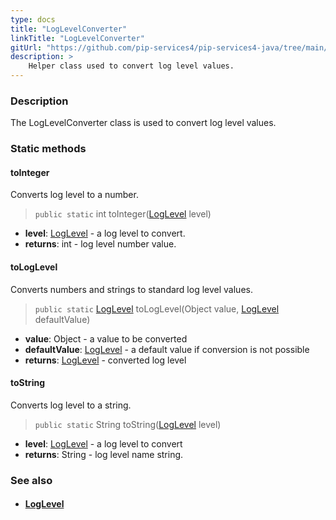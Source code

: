 ```yaml
---
type: docs
title: "LogLevelConverter"
linkTitle: "LogLevelConverter"
gitUrl: "https://github.com/pip-services4/pip-services4-java/tree/main/pip-services4-observability-java"
description: >
    Helper class used to convert log level values.
---
```


### Description

The LogLevelConverter class is used to convert log level values.

### Static methods

#### toInteger
Converts log level to a number.

> `public static` int toInteger([LogLevel](../log_level) level)

- **level**: [LogLevel](../log_level) - a log level to convert.
- **returns**: int - log level number value.


#### toLogLevel
Converts numbers and strings to standard log level values.

> `public static` [LogLevel](../log_level) toLogLevel(Object value, [LogLevel](../log_level) defaultValue)

- **value**: Object - a value to be converted
- **defaultValue**: [LogLevel](../log_level) - a default value if conversion is not possible
- **returns**: [LogLevel](../log_level) - converted log level


#### toString
Converts log level to a string.

> `public static` String toString([LogLevel](../log_level) level)

- **level**: [LogLevel](../log_level) - a log level to convert
- **returns**: String - log level name string.



### See also
- #### [LogLevel](../log_level)
